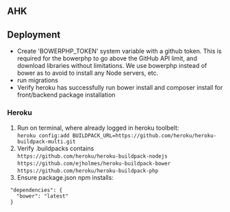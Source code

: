 ## AHK

## Deployment
- Create 'BOWERPHP_TOKEN' system variable with a github token. This is required for the bowerphp to go above the GitHub API limit, and download libraries without  limitations. We use bowerphp instead of bower as to avoid to install any Node servers, etc.
- run migrations  
- Verify heroku has successfully run bower install and composer install for front/backend package installation

### Heroku
1. Run on terminal, where already logged in heroku toolbelt:  
`heroku config:add BUILDPACK_URL=https://github.com/heroku/heroku-buildpack-multi.git`
2. Verify .buildpacks contains  
`https://github.com/heroku/heroku-buildpack-nodejs`  
`https://github.com/ejholmes/heroku-buildpack-bower`  
`https://github.com/heroku/heroku-buildpack-php`  
3. Ensure package.json npm installs:
```
 "dependencies": {
   "bower": "latest"
 }
```


